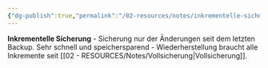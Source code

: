 ```yaml
---
{"dg-publish":true,"permalink":"/02-resources/notes/inkrementelle-sicherung/","tags":["backup/typ","änderungen/letztes-backup"],"noteIcon":"","updated":"2025-08-27T15:03:20.182+02:00"}
---
```



**Inkrementelle Sicherung** - Sicherung nur der Änderungen seit dem letzten Backup.
Sehr schnell und speichersparend - Wiederherstellung braucht alle Inkremente seit [[02 - RESOURCES/Notes/Vollsicherung\|Vollsicherung]].